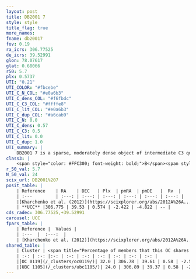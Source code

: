 ```yaml
---
layout: post
title: DB2001 7
style: style
title_flag: true
more_names: 
fname: db20017
fov: 0.19
ra_icrs: 306.77525
de_icrs: 39.52991
glon: 78.07617
glat: 0.68066
r50: 5.7
plx: 0.5737
UTI: "0.21"
UTI_COLOR: "#fbcebe"
UTI_C_N_COL: "#e0a6b3"
UTI_C_dens_COL: "#f6fbdc"
UTI_C_C3_COL: "#ffffe8"
UTI_C_lit_COL: "#e0a6b3"
UTI_C_dup_COL: "#a6cab9"
UTI_C_N: 0.0
UTI_C_dens: 0.57
UTI_C_C3: 0.5
UTI_C_lit: 0.0
UTI_C_dup: 1.0
UTI_summary: |
    DB2001 7 is a sparse, moderately dense object of intermediate C3 quality. It is rarely studied in the literature, with no articles listed in the last 13 years. This object shares a moderate percentage of members with 2 later reported entries.<br><br><span style="color: #99180f; font-weight: bold;">Warning: </span>contains less than 25 stars with <i>P>0.5</i> estimated.
class3: |
    <span style="color: #FFC300; font-weight: bold;">B</span><span style="color: #FFC300; font-weight: bold;">B</span>
r_50_val: 5.7
N_50_val: 24
scix_url: DB2001%207
posit_table: |
    | Reference    | RA    | DEC   | Plx  | pmRA  | pmDE   |  Rv  |
    | :---         | :---: | :---: | :---: | :---: | :---: | :---: |
    |[Kharchenko et al. (2012)](https://scixplorer.org/abs/2012A%26A...543A.156K) | 306.795 | 39.45 | -- | -4.83 | -4.04 | -- |
    | **UCC** |306.775 | 39.53 | 0.574 | -2.422 | -4.822 | -- | 
cds_radec: 306.77525,+39.52991
carousel: UCC
fpars_table: |
    | Reference |  Values |
    | :---  |  :---:  |
    | [Kharchenko et al. (2012)](https://scixplorer.org/abs/2012A%26A...543A.156K) | `e_bv=1.457, distance=2378, log_age=6.8` |
shared_table: |
    | Cluster | <span title="Percentage of members that this OC shares with the ones listed">%</span>   | RA   | DEC   | Plx   | pmRA  | pmDE  | Rv | UTI |
    | :-: | :-: |:-: | :-: | :-: | :-: | :-: | :-: | :-: |
    |[OC 0119](/_clusters/oc0119/)| 32.0 | 306.78 | 39.61 | 0.58 | -2.53 | -5.02 | -- |0.11 |
    |[UBC 1105](/_clusters/ubc1105/)| 24.0 | 306.89 | 39.37 | 0.58 | -2.23 | -4.98 | 40.27 |0.53 |
---
```

